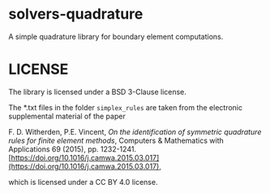 # solvers-quadrature
A simple quadrature library for boundary element computations.

# LICENSE

The library is licensed under a BSD 3-Clause license.

The *.txt files in the folder `simplex_rules` are taken from
the electronic supplemental material of the paper

F. D. Witherden, P.E. Vincent, *On the identification of symmetric quadrature rules for finite element methods*, Computers & Mathematics with Applications 69 (2015), pp. 1232-1241.
[https://doi.org/10.1016/j.camwa.2015.03.017](https://doi.org/10.1016/j.camwa.2015.03.017),

which is licensed under a CC BY 4.0 license.



